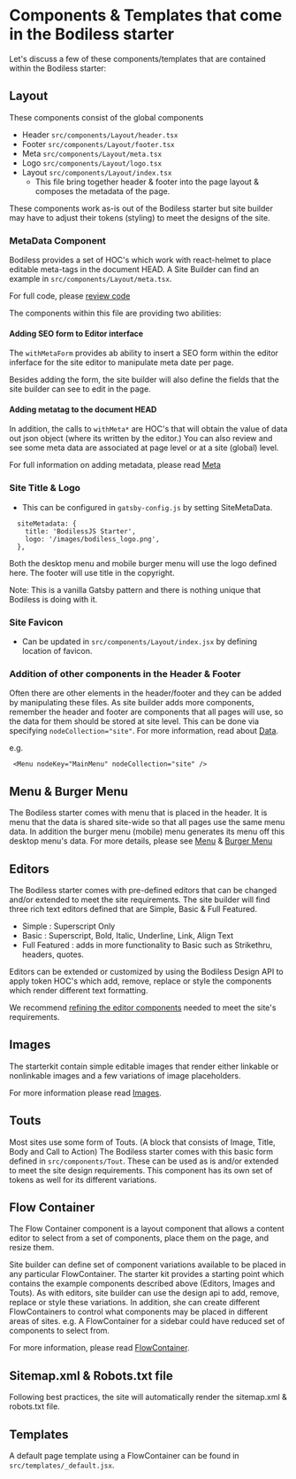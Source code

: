 # Components & Templates that come in the Bodiless starter

Let's discuss a few of these components/templates that are contained within the Bodiless starter:

## Layout

These components consist of the global components

* Header `src/components/Layout/header.tsx`
* Footer `src/components/Layout/footer.tsx`
* Meta `src/components/Layout/meta.tsx`
* Logo `src/components/Layout/logo.tsx`
* Layout `src/components/Layout/index.tsx`
  * This file bring together header & footer into the page layout & composes the
    metadata of the page.

These components work as-is out of the Bodiless starter but site builder may
have to adjust their tokens (styling) to meet the designs of the site.

### MetaData Component

Bodiless provides a set of HOC's which work with react-helmet to place editable
meta-tags in the document HEAD.  A Site Builder can find an example in
`src/components/Layout/meta.tsx`.

For full code, please
[review code](https://github.com/johnsonandjohnson/Bodiless-JS/tree/master/examples/starter/src/components/Layout)

The components within this file are providing two abilities:
#### Adding SEO form to Editor interface
The `withMetaForm` provides ab ability to insert a SEO form
within the editor inferface for the site editor to manipulate meta date per
page. 

Besides adding the form, the site builder will also define the fields that the
site builder can see to edit in the page.

#### Adding metatag to the document HEAD

In addition, the calls to `withMeta*` are HOC's that will obtain the value of
data out json object (where its written by the editor.) You can also review and
see some meta data are associated at page level or at a site (global) level.

For full information on adding metadata, please read [Meta](TBD)

### Site Title & Logo

* This can be configured in `gatsby-config.js` by setting SiteMetaData.

```
  siteMetadata: {
    title: 'BodilessJS Starter',
    logo: '/images/bodiless_logo.png',
  },
```

Both the desktop menu and mobile burger menu will use the logo defined here.
The footer will use title in the copyright.

Note: This is a vanilla Gatsby pattern and there is nothing unique that Bodiless
is doing with it.

### Site Favicon

* Can be updated in `src/components/Layout/index.jsx` by defining location of
  favicon.

### Addition of other components in the Header & Footer

Often there are other elements in the header/footer and they can be added by
manipulating these files. As site builder adds more components, remember the
header and footer are components that all pages will use, so the data for them
should be stored at site level. This can be done via specifying
`nodeCollection="site"`. For more information, read about
[Data](../..//Development/Architecture/Data).

e.g.
```
 <Menu nodeKey="MainMenu" nodeCollection="site" />
```

## Menu & Burger Menu

The Bodiless starter comes with menu that is placed in the header. It is menu
that the data is shared site-wide so that all pages use the same menu data. In
addition the burger menu (mobile) menu generates its menu off this desktop
menu's data. For more details, please see
[Menu](/Components/Organisms/MainMenu) &
[Burger Menu](/Components/Organisms/BurgerMenu)

## Editors

The Bodiless starter comes with pre-defined editors that can be changed and/or
extended to meet the site requirements. The site builder will find three rich text editors
defined that are Simple, Basic & Full Featured.

* Simple : Superscript Only
* Basic : Superscript, Bold, Italic, Underline, Link, Align Text
* Full Featured : adds in more functionality to Basic such as Strikethru, headers, quotes.

Editors can be extended or customized by using the Bodiless Design API to apply
token HOC's which add, remove, replace or style the components which render
different text formatting.

We recommend
[refining the editor components](/Components/RichText?id=richtext-component)
needed to meet the site's requirements.

## Images

The starterkit contain simple editable images that render either linkable or
nonlinkable images and a few variations of image placeholders.

For more information please read [Images](/Components/Image).

## Touts

Most sites use some form of Touts. (A block that consists of Image, Title, Body
and Call to Action) The Bodiless starter comes with this basic form defined in
`src/components/Tout`. These can be used as is and/or extended to meet
the site design requirements. This component has its own set of tokens as well
for its different variations.

## Flow Container

The Flow Container component is a layout component that allows a content editor
to select from a set of components, place them on the page, and resize them.

Site builder can define set of component variations available to be placed in
any particular FlowContainer. The starter kit provides a starting point which
contains the example components described above (Editors, Images and Touts). As
with editors, site builder can use the design api to add, remove, replace or
style these variations. In addition, she can create different FlowContainers to
control what components may be placed in different areas of sites. e.g. A
FlowContainer for a sidebar could have reduced set of components to select from.

For more information, please read [FlowContainer](/Components/FlowContainer).

## Sitemap.xml & Robots.txt file

Following best practices, the site will automatically render the sitemap.xml &
robots.txt file.

## Templates
A default page template using a FlowContainer can be found in
`src/templates/_default.jsx`.